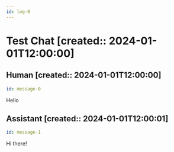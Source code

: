 ```yaml
---
id: log-0
---
```


# Test Chat [created:: 2024-01-01T12:00:00]

## Human [created:: 2024-01-01T12:00:00]

```yaml
id: message-0
```

Hello

## Assistant [created:: 2024-01-01T12:00:01]

```yaml
id: message-1
```

Hi there!
